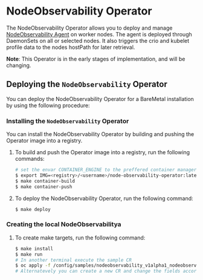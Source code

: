 # NodeObservability Operator

The NodeObservability Operator allows you to deploy and manage [NodeObservability Agent](https://github.com/openshift/node-observability-agent) on worker nodes. The agent is deployed through DaemonSets on all or selected nodes. It also triggers the crio and kubelet profile data to the nodes hostPath for later retrieval.

**Note**: This Operator is in the early stages of implementation, and will be changing.

## Deploying the `NodeObservability` Operator

You can deploy the NodeObservability Operator for a BareMetal installation by using the following procedure:

### Installing the `NodeObservability` Operator

You can install the NodeObservability Operator by building and pushing the Operator image into a registry.

1. To build and push the Operator image into a registry, run the following commands:
   ```sh
   # set the envar CONTAINER_ENGINE to the preffered container manager tool (default is podman)
   $ export IMG=<registry>/<username>/node-observability-operator:latest
   $ make container-build
   $ make container-push
   ```
2. To deploy the NodeObservability Operator, run the following command:
    ```
    $ make deploy
    ```

### Creating the local NodeObservabilitya

1. To create make targets, run the following command:
   ```sh
   $ make install
   $ make run
   # In another terminal execute the sample CR
   $ oc apply -f /config/samples/nodeobservability_v1alpha1_nodeobservability-all.yaml
   # Alternatevely you can create a new CR and change the fields accordingly
   ```
